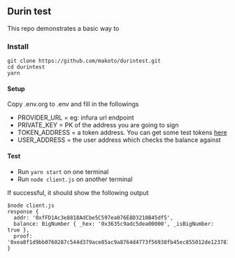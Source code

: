 ## Durin test

This repo demonstrates a basic way to 

### Install

```
git clone https://github.com/makoto/durintest.git
cd durintest
yarn
```

#### Setup

Copy .env.org to .env and fill in the followings

- PROVIDER_URL = eg: infura url endpoint
- PRIVATE_KEY = PK of the address you are going to sign 
- TOKEN_ADDRESS = a token address. You can get some test tokens [here](https://ethereum.stackexchange.com/questions/38743/where-can-i-find-erc20-token-faucets-for-testing
)
- USER_ADDRESS = the user address which checks the balance against


#### Test

- Run `yarn start` on one terminal
- Run `node client.js` on another terminal

If successful, it should show the following output

```
$node client.js 
response {
  addr: '0xfFD1Ac3e8818AdCbe5C597ea076E8D3210B45df5',
  balance: BigNumber { _hex: '0x3635c9adc5dea00000', _isBigNumber: true },
  proof: '0xea8f1d9bb0760287c544d379ace85ac9a8764d4773f56938fb45ec855012de123781a4895c4cab1b73bdab13334f934a4572a53e26ddd6eaea3930bcdaf1af5b1c'
}
```


